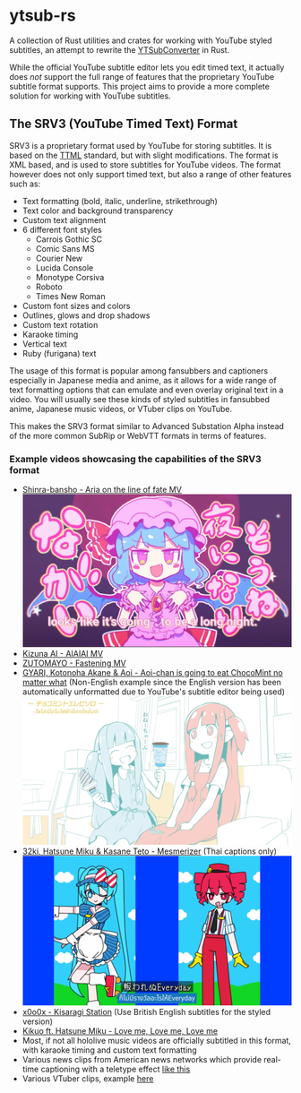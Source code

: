# ytsub-rs

A collection of Rust utilities and crates for working with YouTube styled subtitles, an attempt to rewrite the
[YTSubConverter](https://github.com/arcusmaximus/YTSubConverter) in Rust.

While the official YouTube subtitle editor lets you edit timed text, it actually does *not* support
the full range of features that the proprietary YouTube subtitle format supports. This project aims to provide
a more complete solution for working with YouTube subtitles.

## The SRV3 (YouTube Timed Text) Format

SRV3 is a proprietary format used by YouTube for storing subtitles. It is based on the [TTML](https://www.w3.org/TR/ttml1/) standard, but with slight
modifications. The format is XML based, and is used to store subtitles for YouTube videos. The format however does not only support timed text, but also
a range of other features such as:

- Text formatting (bold, italic, underline, strikethrough)
- Text color and background transparency
- Custom text alignment
- 6 different font styles
    - Carrois Gothic SC
    - Comic Sans MS
    - Courier New
    - Lucida Console
    - Monotype Corsiva
    - Roboto
    - Times New Roman
- Custom font sizes and colors
- Outlines, glows and drop shadows
- Custom text rotation
- Karaoke timing
- Vertical text
- Ruby (furigana) text

The usage of this format is popular among fansubbers and captioners especially in Japanese media and anime, as it allows for a wide range of text formatting options
that can emulate and even overlay original text in a video. You will usually see these kinds of styled subtitles in
fansubbed anime, Japanese music videos, or VTuber clips on YouTube.

This makes the SRV3 format similar to Advanced Substation Alpha instead of the more common SubRip or WebVTT formats in terms of features.

### Example videos showcasing the capabilities of the SRV3 format

- [Shinra-bansho - Aria on the line of fate MV](https://youtu.be/AYpVrYFg5uo)
  [![Example image](docs/assets/aria.png)](https://youtu.be/AYpVrYFg5uo)
- [Kizuna AI - AIAIAI MV](https://youtu.be/S8dmq5YIUoc)
- [ZUTOMAYO - Fastening MV](https://youtu.be/COll6PdtI5w)
- [GYARI, Kotonoha Akane & Aoi - Aoi-chan is going to eat ChocoMint no matter what](https://youtu.be/pfkBYHFZAt8) (Non-English example since the English version has been automatically unformatted due to YouTube's subtitle editor being used)
  [![Example image](docs/assets/chocomint.png)](https://youtu.be/pfkBYHFZAt8)
- [32ki, Hatsune Miku & Kasane Teto - Mesmerizer](https://youtu.be/19y8YTbvri8) (Thai captions only)
  [![Example image](docs/assets/mesmerizer.png)](https://youtu.be/19y8YTbvri8)
- [x0o0x - Kisaragi Station](https://youtu.be/UxM5UgpXYM4) (Use British English subtitles for the styled version)
- [Kikuo ft. Hatsune Miku - Love me, Love me, Love me](https://youtu.be/NTrm_idbhUk)
- Most, if not all hololive music videos are officially subtitled in this format, with karaoke timing and custom text formatting
- Various news clips from American news networks which provide real-time captioning with a teletype effect [like this](https://youtu.be/FVeoC9pm5rI)
- Various VTuber clips, example [here](https://youtu.be/u_lcDl6qnh4)
